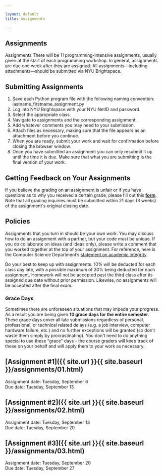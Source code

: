 ```yaml
---

layout: default
title: Assignments

---
```

<div class="assignments" markdown="1">
<div class="column-1" markdown="1">

## Assignments
Assignments
There will be 11 programming-intensive assignments, usually given at the start of each programming workshop. In general, assignments are due one week after they are assigned. All assignments—including attachments—should be submitted via NYU Brightspace.

## Submitting Assignments
1. Save each Python program file with the following naming convention: lastname_firstname_assignment.py
2. Log into NYU Brightspace with your NYU NetID and password.
3. Select the appropriate class.
4. Navigate to assignments and the corresponding assignment.
5. Add whatever comments you may need to your submission.
6. Attach files as necessary, making sure that the file appears as an attachment before you continue.
7. When you are ready, submit your work and wait for confirmation before closing the browser window.
8. Once you have submitted an assignment you can only resubmit it up until the time it is due. Make sure that what you are submitting is the final version of your work.

## Getting Feedback on Your Assignments
If you believe the grading on an assignment is unfair or if you have questions as to why you received a certain grade, please fill out this [**form**](https://docs.google.com/forms/d/1C-_lX4BAw6n7yHhZnC98Ii5wDc0rEVOmkArHXGC7KZ8/edit). Note that all grading inquiries must be submitted within 21 days (3 weeks) of the assignment's original closing date.

## Policies
Assignments that you turn in should be your own work. You may discuss how to do an assignment with a partner, but your code must be unique. If you do collaborate on ideas (and ideas only), please write a comment that you worked together at the top of your assignment. For reference, here is the Computer Science Department’s [statement on academic integrity](https://cs.nyu.edu/home/undergrad/policy.html).


Do your best to keep up with assignments. 10% will be deducted for each class day late, with a possible maximum of 30% being deducted for each assignment. Homework will not be accepted past the third class after its assigned due date without prior permission. Likewise, no assignments will be accepted after the final exam.

### Grace Days
Sometimes there are unforeseen situations that may impede your progress. As a result you are being given **10 grace days for the entire semester**. These grace days cover all late submissions regardless of personal, professional, or technical related delays (e.g. a job interview, computer hardware failure, etc.) and no further exceptions will be granted (so don't waste them simply by procrastinating). You don't need to do anything special to use these "grace" days - the course graders will keep track of these on your behalf and will apply them to your work as necessary.
</div>

<div class="column-2" markdown="1">

## [**Assignment #1**]({{ site.url }}{{ site.baseurl }}/assignments/01.html) 
Assignment date: Tuesday, September 6  
Due date: Tuesday, September 13

## [**Assignment #2**]({{ site.url }}{{ site.baseurl }}/assignments/02.html) 
Assignment date: Tuesday, September 13  
Due date: Tuesday, September 20

## [**Assignment #3**]({{ site.url }}{{ site.baseurl }}/assignments/03.html) 
Assignment date: Tuesday, September 20  
Due date: Tuesday, September 27

</div>


</div>